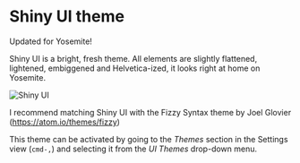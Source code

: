 # Shiny UI theme

Updated for Yosemite!

Shiny UI is a bright, fresh theme. All elements are slightly flattened, lightened, embiggened and Helvetica-ized, it looks right at home on Yosemite.

![Shiny UI](http://adrianlogue.github.io/images/shiny-ui-v0.32.0.png "Shiny UI")

I recommend matching Shiny UI with the Fizzy Syntax theme by Joel Glovier (https://atom.io/themes/fizzy)

This theme can be activated by going to the _Themes_ section in the Settings view (`cmd-,`)
and selecting it from the _UI Themes_ drop-down menu.
